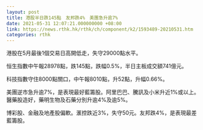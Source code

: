 ```yaml
---
layout: post
title: 港股半日跌145點　友邦跌4%　美團急升逾7%
date: 2021-05-31 12:07:21.000000000 +08:00
link: https://news.rthk.hk/rthk/ch/component/k2/1593489-20210531.htm
categories: rthk
---
```


港股在5月最後1個交易日高開低走，失守29000點水平。

恒生指數中午報28978點，跌145點，跌幅0.5%，半日主板成交額741億元。

科技指數守住8000點關口，中午報8010點，升52點，升幅0.66%。

美團逆市急升逾7%，是表現最好藍籌股。阿里巴巴、騰訊及小米升近1%或以上。醫藥股造好，藥明生物及石藥分別升逾4%及逾5%。

博彩股、金融及地產股偏軟。滙控跌近3%，失守50元。友邦跌4%，是表現最差藍籌股。
